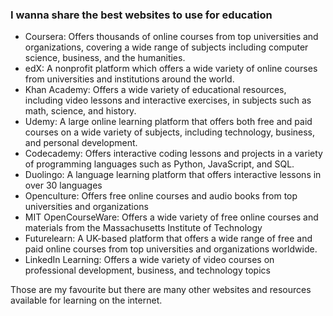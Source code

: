 ### I wanna share the best websites to use for education 
* Coursera: Offers thousands of online courses from top universities and organizations, covering a wide range of subjects including computer science, business, and the humanities.
* edX: A nonprofit platform which offers a wide variety of online courses from universities and institutions around the world.
* Khan Academy: Offers a wide variety of educational resources, including video lessons and interactive exercises, in subjects such as math, science, and history.
* Udemy: A large online learning platform that offers both free and paid courses on a wide variety of subjects, including technology, business, and personal development.
* Codecademy: Offers interactive coding lessons and projects in a variety of programming languages such as Python, JavaScript, and SQL.
* Duolingo: A language learning platform that offers interactive lessons in over 30 languages
* Openculture: Offers free online courses and audio books from top universities and organizations
* MIT OpenCourseWare: Offers a wide variety of free online courses and materials from the Massachusetts Institute of Technology
* Futurelearn: A UK-based platform that offers a wide range of free and paid online courses from top universities and organizations worldwide.
* LinkedIn Learning: Offers a wide variety of video courses on professional development, business, and technology topics

Those are my favourite but there are many other websites and resources available for learning on the internet.
